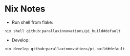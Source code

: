 # Nix Notes

- Run shell from flake:

```
nix shell github:parallaxinnovations/pi_build#default
```

- Develop:

```
nix develop github:parallaxinnovations/pi_build#default
```
